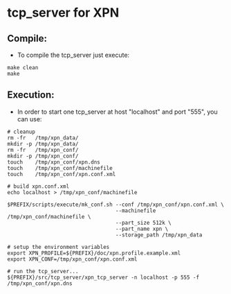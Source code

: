 
# tcp_server for XPN


## Compile:

* To compile the tcp_server just execute:
```
make clean
make
```

## Execution:

* In order to start one tcp_server at host "localhost" and port "555", you can use:
```
# cleanup
rm -fr   /tmp/xpn_data/
mkdir -p /tmp/xpn_data/
rm -fr   /tmp/xpn_conf/
mkdir -p /tmp/xpn_conf/
touch    /tmp/xpn_conf/xpn.dns
touch    /tmp/xpn_conf/machinefile
touch    /tmp/xpn_conf/xpn.conf.xml

# build xpn.conf.xml
echo localhost > /tmp/xpn_conf/machinefile

$PREFIX/scripts/execute/mk_conf.sh --conf /tmp/xpn_conf/xpn.conf.xml \
                                   --machinefile /tmp/xpn_conf/machinefile \
                                   --part_size 512k \
                                   --part_name xpn \
                                   --storage_path /tmp/xpn_data

# setup the environment variables
export XPN_PROFILE=${PREFIX}/doc/xpn.profile.example.xml
export XPN_CONF=/tmp/xpn_conf/xpn.conf.xml

# run the tcp_server...
${PREFIX}/src/tcp_server/xpn_tcp_server -n localhost -p 555 -f /tmp/xpn_conf/xpn.dns
```

